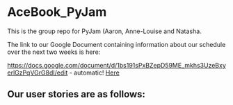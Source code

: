 # AceBook_PyJam
This is the group repo for PyJam (Aaron, Anne-Louise and Natasha.

The link to our Google Document containing information about our schedule over the next two weeks is here:

https://docs.google.com/document/d/1bs191sPxBZepD59ME_mkhs3UzeBxyerlGzPqVGrG8dI/edit - automatic!
[Here](https://docs.google.com/document/d/1bs191sPxBZepD59ME_mkhs3UzeBxyerlGzPqVGrG8dI/edit)

## Our user stories are as follows:

